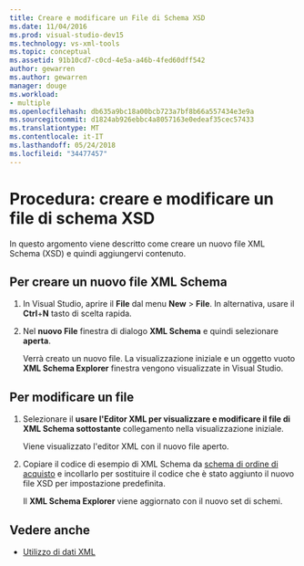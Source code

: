 ```yaml
---
title: Creare e modificare un File di Schema XSD
ms.date: 11/04/2016
ms.prod: visual-studio-dev15
ms.technology: vs-xml-tools
ms.topic: conceptual
ms.assetid: 91b10cd7-c0cd-4e5a-a46b-4fed60dff542
author: gewarren
ms.author: gewarren
manager: douge
ms.workload:
- multiple
ms.openlocfilehash: db635a9bc18a00bcb723a7bf8b66a557434e3e9a
ms.sourcegitcommit: d1824ab926ebbc4a8057163e0edeaf35cec57433
ms.translationtype: MT
ms.contentlocale: it-IT
ms.lasthandoff: 05/24/2018
ms.locfileid: "34477457"
---
```

# <a name="how-to-create-and-edit-an-xsd-schema-file"></a>Procedura: creare e modificare un file di schema XSD

In questo argomento viene descritto come creare un nuovo file XML Schema (XSD) e quindi aggiungervi contenuto.

## <a name="to-create-a-new-xml-schema-file"></a>Per creare un nuovo file XML Schema

1. In Visual Studio, aprire il **File** dal menu **New** > **File**. In alternativa, usare il **Ctrl**+**N** tasto di scelta rapida.

2. Nel **nuovo File** finestra di dialogo **XML Schema** e quindi selezionare **aperta**.

   Verrà creato un nuovo file. La visualizzazione iniziale e un oggetto vuoto **XML Schema Explorer** finestra vengono visualizzate in Visual Studio.

## <a name="to-edit-a-file"></a>Per modificare un file

1. Selezionare il **usare l'Editor XML per visualizzare e modificare il file di XML Schema sottostante** collegamento nella visualizzazione iniziale.

   Viene visualizzato l'editor XML con il nuovo file aperto.

2. Copiare il codice di esempio di XML Schema da [schema di ordine di acquisto](../xml-tools/sample-xsd-file-simple-schema.md) e incollarlo per sostituire il codice che è stato aggiunto il nuovo file XSD per impostazione predefinita.

   Il **XML Schema Explorer** viene aggiornato con il nuovo set di schemi.

## <a name="see-also"></a>Vedere anche

- [Utilizzo di dati XML](../xml-tools/working-with-xml-data.md)